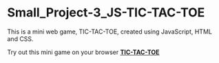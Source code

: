 # Small_Project-3_JS-TIC-TAC-TOE
This is a mini web game, TIC-TAC-TOE, created using JavaScript, HTML and CSS.

Try out this mini game on your browser [**TIC-TAC-TOE**](https://zhukaijun0629.github.io/Small_Project-3_JS-TIC-TAC-TOE/)

